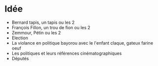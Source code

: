# Idée

- Bernard tapis, un tapis ou les 2
- François Fillon, un trou de fion ou les 2
- Zemmour, Pétin ou les 2
- Election
- La violance en politique
  bayorou avec le l'enfant
  claque, gateux farine oeuf
- Les politiques et leurs références cinématographiques
- Députés
